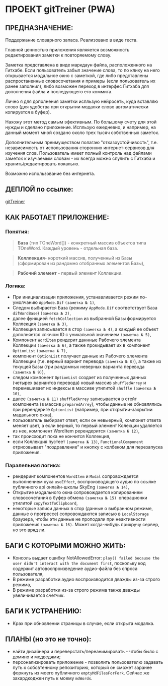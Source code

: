 # ПРОЕКТ gitTreiner (PWA)

## ПРЕДНАЗНАЧЕНИЕ:

Поддержание словарного запаса.
Реализовано в виде теста.

Главной ценностью приложения являяется возможность редактирования заметки к повторяемому слову.

Заметка представлена в виде маркдаун файла, расположенного на Гитхабе. Если пользователь забыл значение слова, то по клику на него открывается модальное окно с заметкой, где либо представлены распростаненные словосочетания и примеры (если пользователь их ранее заполнил), либо возможен переход в интерфес Гитхаба для дополнения файла и последующего его коммита.

Лично я для дополнения заметки испльзую нейросеть, куда вставляю слово (для удобства при открытии модалки слово автоматически копируется в буфер).

Нахожу этот метод самым эфективным. По большому счету для этой нужды и сделано приложение. Испльзую ежедневно, и например, на данный момент мной создано около трех тысяч собственных заметок.

Дополнительным преимуществом полагаю "отказоустойчивость", т.е. независимость от использования сторонних интернет-сервисов для изучения слов. Пользователь имеет полный контроль над файлами заметок к изучаемым словам - их всегда можно спулить с Гитхаба и хранить/редактировать локально.

Возможно использование без интернета.

## ДЕПЛОЙ по ссылке:

[gitTreiner](https://saparovpetr.github.io/gitTreiner/)

## КАК РАБОТАЕТ ПРИЛОЖЕНИЕ:

### Понятия:

> **База** (тип TOneWord[]) - конкретный массив объектов типа TOneWord. Каждый уровень - отдельная база.

> **Колллекция**- короткий массив, полученный из Базы (сформирован из рандомно отобранных элементов Базы),

> **Рабочий элемент** - первый элемент Коллекции.

### Логика:

- При инициализации приложения, устанавливается режим по-умолчанию `AppMode.Dif` `(заметка № 1)`,
- Следом выбирается База (режиму `AppMode.Dif` соответствует База `difWordBase`) `(заметка № 2)`,
- далее функцией `fetchCollection` из выбранной Базы формируется Коллекция `(заметка № 3)`,
- Коллекция записывается в стор `(заметка № 4)`, а каждый ее объект дополняется ключом ID с уникальной значением `(заметка № 5)`,
- Компонент `WordItem` рендерит даннные Рабочего элемента Коллекции `(заметка № 6)`, а также прокидывает их в компонент `OptionList` `(заметка № 7)`,
- компонент `OptionList` получает данные из Рабочего элемента Коллекции (т.е. верный вариант перевода `(заметка № 8)`), а также из текущей Базы (три рандомных неверных варианта перевода `(заметка № 9)`),
- следом компонент `OptionList` создает из полученных данных (четырех вариантов перевода) новый массив `shuffledArrey` и перемешивает их индексы в массиве утилитой `shuffle` `(заметка № 10)`,
- далее `(заметка № 11)` `shuffledArrey` записывается в стейт компонента (в массив `preparedArrey`), чтобы данные не обновлялись при ререндериге `OptionList` (например, при открытии-закрытии мадального окна),
- пользователь выбирает ответ, если он невыерный, компонет ответа меняет цвет, а если верный, то первый элемент Колекции удаляется из нее, компонент WordItem ререндерится `(заметка № 12)`,
- так происходит пока не кончится Коллекция,
- если Коллекция пустеет `(заметка № 13)`, `FunctionalComponent` отрисовывает "поздравление" и кнопку с колбеком для перезапуска приложения.

### Паралельная логика:

- рендеринг компонентов `WordItem` и `Modal` сопровождается выполнением хука `useEffect`, воспроизводящего аудио по ссылке публичного api онлайн-школы SkyEng `(заметка № 14)`,
- Открытие модального окна сопровождается копированием словосочетания в буфер обмена `(заметка № 15) `операционки утилитой `copyTextToClipboard`,
- некоторые записи данных в стор (данные о выбранном режиме, данные о прогрессе) сопровождаются записью в `LocalStorage` браузера, чтобы эти данные не проподали при неактивности приложения `(заметка № 16)`. Может когда-нибудь прикручу сервер, но это вряд ли.

## БАГИ С КОТОРЫМИ МОЖНО ЖИТЬ:

- Консоль выдает ошибку NotAllowedError: `play() failed because the user didn't interact with the document first`, поскольку код содержит автовоспроизведение аудио-файла без спроса пользователя,
- В режиме разработки аудио воспроизводится дважды из-за строго режима,
- В режиме разработки из-за строго режима также дважды увеличивается счетчик.

## БАГИ К УСТРАНЕНИЮ:

- Крах при обновлении страницы в случае, если открыта модалка.

## ПЛАНЫ (но это не точно):

- найти дизайнера и переверстать/переанимировать - чтобы было с домино и медведями;
- персонализировать приложение - позволить пользователю задавать путь к собсвтенному репозиторию, который он сможет заранее форкнуть из моего публичного `emptyMdFilesForFork`. Сейчас же захардкоджен путь к моему `mdWords`.
